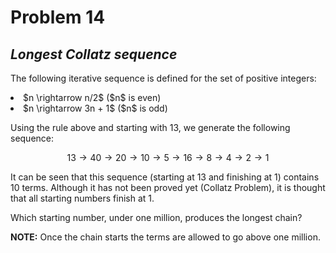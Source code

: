 # Problem 14
## _Longest Collatz sequence_



The following iterative sequence is defined for the set of positive integers:

<li list-style-type="none;">$n \rightarrow n/2$ ($n$ is even)</li>
<li>$n \rightarrow 3n + 1$ ($n$ is odd)</li>

Using the rule above and starting with $13$, we generate the following sequence:

$$13 → 40 \rightarrow 20 \rightarrow 10 \rightarrow 5 \rightarrow 16 \rightarrow 8 \rightarrow 4 \rightarrow 2 \rightarrow 1$$

It can be seen that this sequence (starting at $13$ and finishing at $1$) contains $10$ terms. Although it has not been proved yet (Collatz Problem), it is thought that all starting numbers finish at $1$.

Which starting number, under one million, produces the longest chain?

**NOTE:** Once the chain starts the terms are allowed to go above one million.
